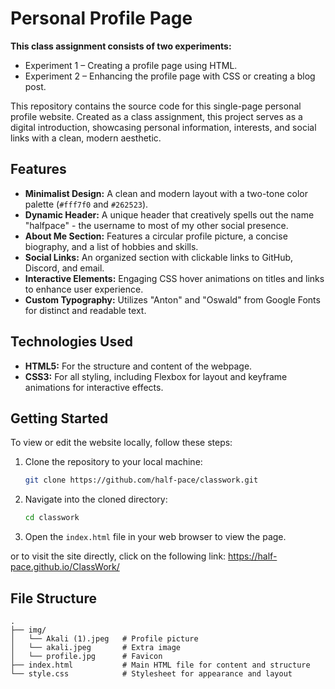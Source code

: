 # Personal Profile Page

**This class assignment consists of two experiments:**

- Experiment 1 – Creating a profile page using HTML.
- Experiment 2 – Enhancing the profile page with CSS or creating a blog post.

This repository contains the source code for this single-page personal profile website. Created as a class assignment, this project serves as a digital introduction, showcasing personal information, interests, and social links with a clean, modern aesthetic.

## Features

*   **Minimalist Design:** A clean and modern layout with a two-tone color palette (`#fff7f0` and `#262523`).
*   **Dynamic Header:** A unique header that creatively spells out the name "halfpace" - the username to most of my other social presence.
*   **About Me Section:** Features a circular profile picture, a concise biography, and a list of hobbies and skills.
*   **Social Links:** An organized section with clickable links to GitHub, Discord, and email.
*   **Interactive Elements:** Engaging CSS hover animations on titles and links to enhance user experience.
*   **Custom Typography:** Utilizes "Anton" and "Oswald" from Google Fonts for distinct and readable text.

## Technologies Used

*   **HTML5:** For the structure and content of the webpage.
*   **CSS3:** For all styling, including Flexbox for layout and keyframe animations for interactive effects.

## Getting Started

To view or edit the website locally, follow these steps:

1.  Clone the repository to your local machine:
    ```sh
    git clone https://github.com/half-pace/classwork.git
    ```
2.  Navigate into the cloned directory:
    ```sh
    cd classwork
    ```
3.  Open the `index.html` file in your web browser to view the page.

or to visit the site directly, click on the following link: https://half-pace.github.io/ClassWork/

## File Structure

```
.
├── img/
│   └── Akali (1).jpeg   # Profile picture
│   └── akali.jpeg       # Extra image
│   └── profile.jpg      # Favicon 
├── index.html           # Main HTML file for content and structure
└── style.css            # Stylesheet for appearance and layout
